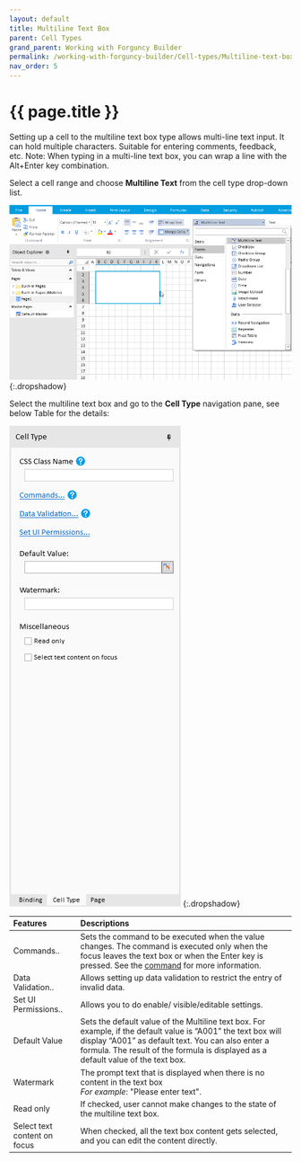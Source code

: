 ```yaml
---
layout: default
title: Multiline Text Box
parent: Cell Types
grand_parent: Working with Forguncy Builder
permalink: /working-with-forguncy-builder/Cell-types/Multiline-text-box/
nav_order: 5
---
```


# {{ page.title }}
Setting up a cell to the multiline text box type allows multi-line text input. It can hold multiple characters. Suitable for entering comments, feedback, etc.
Note: When typing in a multi-line text box, you can wrap a line with the Alt+Enter key combination.

Select a cell range and choose **Multiline Text** from the cell type drop-down list.

![Multiline-text-box](/assets/images/product-images/multiline-celltype.png)
{:.dropshadow}

Select the multiline text box and go to the **Cell Type** navigation pane, see below Table for the details:

![Multiline-text-box-settings](/assets/images/product-images/multiline-celltype-settings.png)
{:.dropshadow}

|Features|Descriptions|
|:--|:--|
|Commands..|Sets the command to be executed when the value changes. The command is executed only when the focus leaves the text box or when the Enter key is pressed. See the [command](http://localhost:4000/develop/commands/#commands) for more information.|
|Data Validation..|Allows setting up data validation to restrict the entry of invalid data. |
|Set UI Permissions..|Allows you to do enable/ visible/editable settings.|
|Default Value| Sets the default value of the Multiline text box. For example, if the default value is “A001” the text box will display “A001” as default text. You can also enter a formula. The result of the formula is displayed as a default value of the text box.|
|Watermark|The prompt text that is displayed when there is no content in the text box <br/> *For example*: "Please enter text".|
|Read only|If checked, user cannot make changes to the state of the multiline text box.|
|Select text content on focus|When checked, all the text box content gets selected, and you can edit the content directly.|
